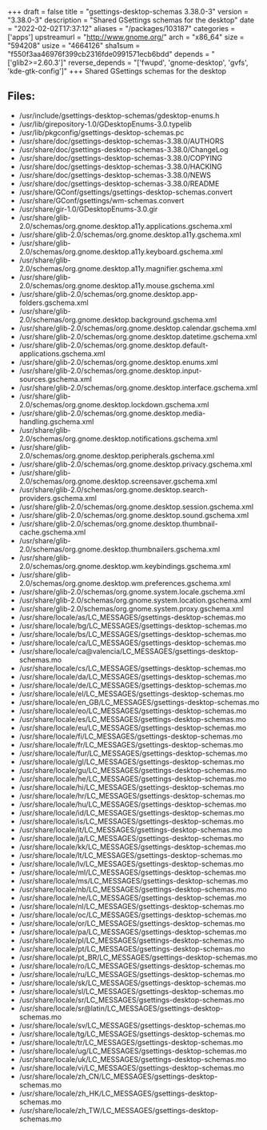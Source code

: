 +++
draft = false
title = "gsettings-desktop-schemas 3.38.0-3"
version = "3.38.0-3"
description = "Shared GSettings schemas for the desktop"
date = "2022-02-02T17:37:12"
aliases = "/packages/103187"
categories = ['apps']
upstreamurl = "http://www.gnome.org/"
arch = "x86_64"
size = "594208"
usize = "4664126"
sha1sum = "f550f3aa46976f399cb2316fde0991571ecb6bdd"
depends = "['glib2>=2.60.3']"
reverse_depends = "['fwupd', 'gnome-desktop', 'gvfs', 'kde-gtk-config']"
+++
Shared GSettings schemas for the desktop

## Files: 
* /usr/include/gsettings-desktop-schemas/gdesktop-enums.h
* /usr/lib/girepository-1.0/GDesktopEnums-3.0.typelib
* /usr/lib/pkgconfig/gsettings-desktop-schemas.pc
* /usr/share/doc/gsettings-desktop-schemas-3.38.0/AUTHORS
* /usr/share/doc/gsettings-desktop-schemas-3.38.0/ChangeLog
* /usr/share/doc/gsettings-desktop-schemas-3.38.0/COPYING
* /usr/share/doc/gsettings-desktop-schemas-3.38.0/HACKING
* /usr/share/doc/gsettings-desktop-schemas-3.38.0/NEWS
* /usr/share/doc/gsettings-desktop-schemas-3.38.0/README
* /usr/share/GConf/gsettings/gsettings-desktop-schemas.convert
* /usr/share/GConf/gsettings/wm-schemas.convert
* /usr/share/gir-1.0/GDesktopEnums-3.0.gir
* /usr/share/glib-2.0/schemas/org.gnome.desktop.a11y.applications.gschema.xml
* /usr/share/glib-2.0/schemas/org.gnome.desktop.a11y.gschema.xml
* /usr/share/glib-2.0/schemas/org.gnome.desktop.a11y.keyboard.gschema.xml
* /usr/share/glib-2.0/schemas/org.gnome.desktop.a11y.magnifier.gschema.xml
* /usr/share/glib-2.0/schemas/org.gnome.desktop.a11y.mouse.gschema.xml
* /usr/share/glib-2.0/schemas/org.gnome.desktop.app-folders.gschema.xml
* /usr/share/glib-2.0/schemas/org.gnome.desktop.background.gschema.xml
* /usr/share/glib-2.0/schemas/org.gnome.desktop.calendar.gschema.xml
* /usr/share/glib-2.0/schemas/org.gnome.desktop.datetime.gschema.xml
* /usr/share/glib-2.0/schemas/org.gnome.desktop.default-applications.gschema.xml
* /usr/share/glib-2.0/schemas/org.gnome.desktop.enums.xml
* /usr/share/glib-2.0/schemas/org.gnome.desktop.input-sources.gschema.xml
* /usr/share/glib-2.0/schemas/org.gnome.desktop.interface.gschema.xml
* /usr/share/glib-2.0/schemas/org.gnome.desktop.lockdown.gschema.xml
* /usr/share/glib-2.0/schemas/org.gnome.desktop.media-handling.gschema.xml
* /usr/share/glib-2.0/schemas/org.gnome.desktop.notifications.gschema.xml
* /usr/share/glib-2.0/schemas/org.gnome.desktop.peripherals.gschema.xml
* /usr/share/glib-2.0/schemas/org.gnome.desktop.privacy.gschema.xml
* /usr/share/glib-2.0/schemas/org.gnome.desktop.screensaver.gschema.xml
* /usr/share/glib-2.0/schemas/org.gnome.desktop.search-providers.gschema.xml
* /usr/share/glib-2.0/schemas/org.gnome.desktop.session.gschema.xml
* /usr/share/glib-2.0/schemas/org.gnome.desktop.sound.gschema.xml
* /usr/share/glib-2.0/schemas/org.gnome.desktop.thumbnail-cache.gschema.xml
* /usr/share/glib-2.0/schemas/org.gnome.desktop.thumbnailers.gschema.xml
* /usr/share/glib-2.0/schemas/org.gnome.desktop.wm.keybindings.gschema.xml
* /usr/share/glib-2.0/schemas/org.gnome.desktop.wm.preferences.gschema.xml
* /usr/share/glib-2.0/schemas/org.gnome.system.locale.gschema.xml
* /usr/share/glib-2.0/schemas/org.gnome.system.location.gschema.xml
* /usr/share/glib-2.0/schemas/org.gnome.system.proxy.gschema.xml
* /usr/share/locale/as/LC_MESSAGES/gsettings-desktop-schemas.mo
* /usr/share/locale/bg/LC_MESSAGES/gsettings-desktop-schemas.mo
* /usr/share/locale/bs/LC_MESSAGES/gsettings-desktop-schemas.mo
* /usr/share/locale/ca/LC_MESSAGES/gsettings-desktop-schemas.mo
* /usr/share/locale/ca@valencia/LC_MESSAGES/gsettings-desktop-schemas.mo
* /usr/share/locale/cs/LC_MESSAGES/gsettings-desktop-schemas.mo
* /usr/share/locale/da/LC_MESSAGES/gsettings-desktop-schemas.mo
* /usr/share/locale/de/LC_MESSAGES/gsettings-desktop-schemas.mo
* /usr/share/locale/el/LC_MESSAGES/gsettings-desktop-schemas.mo
* /usr/share/locale/en_GB/LC_MESSAGES/gsettings-desktop-schemas.mo
* /usr/share/locale/eo/LC_MESSAGES/gsettings-desktop-schemas.mo
* /usr/share/locale/es/LC_MESSAGES/gsettings-desktop-schemas.mo
* /usr/share/locale/eu/LC_MESSAGES/gsettings-desktop-schemas.mo
* /usr/share/locale/fi/LC_MESSAGES/gsettings-desktop-schemas.mo
* /usr/share/locale/fr/LC_MESSAGES/gsettings-desktop-schemas.mo
* /usr/share/locale/fur/LC_MESSAGES/gsettings-desktop-schemas.mo
* /usr/share/locale/gl/LC_MESSAGES/gsettings-desktop-schemas.mo
* /usr/share/locale/gu/LC_MESSAGES/gsettings-desktop-schemas.mo
* /usr/share/locale/he/LC_MESSAGES/gsettings-desktop-schemas.mo
* /usr/share/locale/hi/LC_MESSAGES/gsettings-desktop-schemas.mo
* /usr/share/locale/hr/LC_MESSAGES/gsettings-desktop-schemas.mo
* /usr/share/locale/hu/LC_MESSAGES/gsettings-desktop-schemas.mo
* /usr/share/locale/id/LC_MESSAGES/gsettings-desktop-schemas.mo
* /usr/share/locale/is/LC_MESSAGES/gsettings-desktop-schemas.mo
* /usr/share/locale/it/LC_MESSAGES/gsettings-desktop-schemas.mo
* /usr/share/locale/ja/LC_MESSAGES/gsettings-desktop-schemas.mo
* /usr/share/locale/kk/LC_MESSAGES/gsettings-desktop-schemas.mo
* /usr/share/locale/lt/LC_MESSAGES/gsettings-desktop-schemas.mo
* /usr/share/locale/lv/LC_MESSAGES/gsettings-desktop-schemas.mo
* /usr/share/locale/ml/LC_MESSAGES/gsettings-desktop-schemas.mo
* /usr/share/locale/ms/LC_MESSAGES/gsettings-desktop-schemas.mo
* /usr/share/locale/nb/LC_MESSAGES/gsettings-desktop-schemas.mo
* /usr/share/locale/ne/LC_MESSAGES/gsettings-desktop-schemas.mo
* /usr/share/locale/nl/LC_MESSAGES/gsettings-desktop-schemas.mo
* /usr/share/locale/oc/LC_MESSAGES/gsettings-desktop-schemas.mo
* /usr/share/locale/or/LC_MESSAGES/gsettings-desktop-schemas.mo
* /usr/share/locale/pa/LC_MESSAGES/gsettings-desktop-schemas.mo
* /usr/share/locale/pl/LC_MESSAGES/gsettings-desktop-schemas.mo
* /usr/share/locale/pt/LC_MESSAGES/gsettings-desktop-schemas.mo
* /usr/share/locale/pt_BR/LC_MESSAGES/gsettings-desktop-schemas.mo
* /usr/share/locale/ro/LC_MESSAGES/gsettings-desktop-schemas.mo
* /usr/share/locale/ru/LC_MESSAGES/gsettings-desktop-schemas.mo
* /usr/share/locale/sk/LC_MESSAGES/gsettings-desktop-schemas.mo
* /usr/share/locale/sl/LC_MESSAGES/gsettings-desktop-schemas.mo
* /usr/share/locale/sr/LC_MESSAGES/gsettings-desktop-schemas.mo
* /usr/share/locale/sr@latin/LC_MESSAGES/gsettings-desktop-schemas.mo
* /usr/share/locale/sv/LC_MESSAGES/gsettings-desktop-schemas.mo
* /usr/share/locale/tg/LC_MESSAGES/gsettings-desktop-schemas.mo
* /usr/share/locale/tr/LC_MESSAGES/gsettings-desktop-schemas.mo
* /usr/share/locale/ug/LC_MESSAGES/gsettings-desktop-schemas.mo
* /usr/share/locale/uk/LC_MESSAGES/gsettings-desktop-schemas.mo
* /usr/share/locale/vi/LC_MESSAGES/gsettings-desktop-schemas.mo
* /usr/share/locale/zh_CN/LC_MESSAGES/gsettings-desktop-schemas.mo
* /usr/share/locale/zh_HK/LC_MESSAGES/gsettings-desktop-schemas.mo
* /usr/share/locale/zh_TW/LC_MESSAGES/gsettings-desktop-schemas.mo
